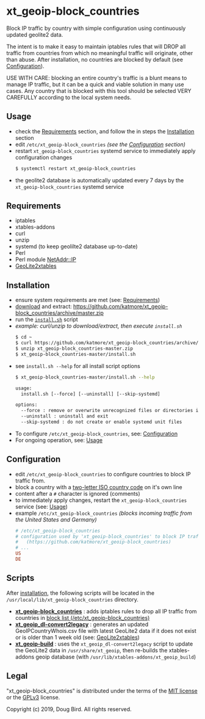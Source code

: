 # xt_geoip-block_countries
Block IP traffic by country with simple configuration using continuously updated geolite2 data.

The intent is to make it easy to maintain iptables rules that will DROP all traffic from countries from which no meaningful traffic will originate, other than abuse. After installation, no countries are blocked by default (see [Configuration](#Configuration)). 

USE WITH CARE: blocking an entire country's traffic is a blunt means to manage IP traffic, but it can be a quick and viable solution in many use cases. Any country that is blocked with this tool should be selected VERY CAREFULLY according to the local system needs.

## Usage
 * check the [Requirements](#Requirements) section, and follow the in steps the [Installation](#Installation) section
 * edit `/etc/xt_geoip-block_countries` *(see the [Configuration](#Configuration) section)*
 * restart `xt_geoip-block_countries` systemd service to immediately apply configuration changes
   ```sh
   $ systemctl restart xt_geoip-block_countries
   ```
 * the geolite2 database is automatically updated every 7 days by the `xt_geoip-block_countries` systemd service

## Requirements
 * iptables
 * xtables-addons
 * curl
 * unzip
 * systemd (to keep geolilte2 database up-to-date)
 * Perl
 * Perl module [NetAddr::IP](https://metacpan.org/pod/NetAddr::IP)
 * [GeoLite2xtables](https://github.com/mschmitt/GeoLite2xtables)

## Installation
 * ensure system requirements are met (see: [Requirements](#Requirements))
 * [download](https://github.com/katmore/xt_geoip-block_countries/archive/master.zip) and extract: https://github.com/katmore/xt_geoip-block_countries/archive/master.zip
 * run the [`install.sh`](https://github.com/katmore/xt_geoip-block_countries/blob/master/install.sh) script
 * *example: curl/unzip to download/extract, then execute `install.sh`*
    ```sh
    $ cd ~
    $ curl https://github.com/katmore/xt_geoip-block_countries/archive/master.zip -OJL
    $ unzip xt_geoip-block_countries-master.zip
    $ xt_geoip-block_countries-master/install.sh
    ```
 * see `install.sh --help` for all install script options
   ```sh
   $ xt_geoip-block_countries-master/install.sh --help
   ```
   ```txt
   usage:
     install.sh [--force] [--uninstall] [--skip-systemd]

   options:
     --force : remove or overwrite unrecognized files or directories in destination paths
     --uninstall : uninstall and exit
     --skip-systemd : do not create or enable systemd unit files
   ```
 * To configure `/etc/xt_geoip-block_countries`, see: [Configuration](#Configuration)
 * For ongoing operation, see: [Usage](#Usage)

## Configuration
 * edit `/etc/xt_geoip-block_countries` to configure countries to block IP traffic from.
 * block a country with a [two-letter ISO country code](https://en.wikipedia.org/wiki/ISO_3166-1_alpha-2) on it's own line
 * content after a `#` character is ignored (comments)
 * to immediately apply changes, restart the `xt_geoip-block_countries` service (see: [Usage](#Usage))
 * example `/etc/xt_geoip-block_countries` *(blocks incoming traffic from the United States and Germany)*
    ```ini
    # /etc/xt_geoip-block_countries
    # configuration used by 'xt_geoip-block_countries' to block IP traffic by country of origin 
    #   (https://github.com/katmore/xt_geoip-block_countries)
    # ...
    US 
    DE
    ```
    
## Scripts
After [installation](#Installation), the following scripts will be located in the `/usr/local/lib/xt_geoip-block_countries` directory.
 * [**xt_geoip-block_countries**](lib/xt_geoip-block_countries) : adds iptables rules to drop all IP traffic from countries in [block list (/etc/xt_geoip-block_countries)](#Configuration)
 * [**xt_geoip_dl-convert2legacy**](xt_geoip_dl-convert2legacy) : generates an updated GeoIPCountryWhois.csv file with latest GeoLite2 data if it does not exist or is older than 1 week old (see: [GeoLite2xtables](https://github.com/mschmitt/GeoLite2xtables))
  * [**xt_geoip-build**](xt_geoip-build) : uses the `xt_geoip_dl-convert2legacy` script to update the GeoLite2 data in `/usr/share/xt_geoip`, then re-builds the xtables-addons geoip database (with `/usr/lib/xtables-addons/xt_geoip_build`)
    
## Legal
"xt_geoip-block_countries" is distributed under the terms of the [MIT license](LICENSE) or the [GPLv3](GPLv3) license.

Copyright (c) 2019, Doug Bird.
All rights reserved.

